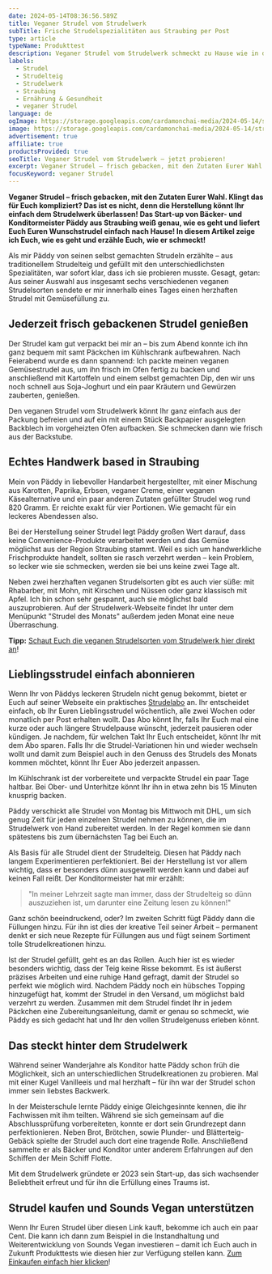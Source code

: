 ```yaml
---
date: 2024-05-14T08:36:56.589Z
title: Veganer Strudel vom Strudelwerk
subTitle: Frische Strudelspezialitäten aus Straubing per Post
type: article
typeName: Produkttest
description: Veganer Strudel vom Strudelwerk schmeckt zu Hause wie in der Backstube in Straubing! Erfahrt jetzt, wie das funktioniert und holt Euch die leckeren herzhaften und süßen Strudel!
labels:
  - Strudel
  - Strudelteig
  - Strudelwerk
  - Straubing
  - Ernährung & Gesundheit
  - veganer Strudel
language: de
ogImage: https://storage.googleapis.com/cardamonchai-media/2024-05-14/strudelwerk-soundsvegan-com-og-jpg-imagine-080808_93846e_1200_628/640.webp
image: https://storage.googleapis.com/cardamonchai-media/2024-05-14/strudelwerk-soundsvegan-com-34-jpg-imagine-f8f8f8_b5977a_1024_768/640.webp
advertisement: true
affiliate: true
productsProvided: true
seoTitle: Veganer Strudel vom Strudelwerk – jetzt probieren!
excerpt: Veganer Strudel – frisch gebacken, mit den Zutaten Eurer Wahl.  Ihr wundert Euch vielleicht, aber das ist längst nicht so kompliziert, wie es klingt! Dank Bäcker- und Konditormeister Päddy aus Straubing schmeckt das vielseitige Gebäck bei Euch zu Hause genau wie in der Backstube! Erfahrt jetzt alles über das vegane Start-up und testet die herzhaften und süßen Strudel!
focusKeyword: veganer Strudel
---
```


**Veganer Strudel – frisch gebacken, mit den Zutaten Eurer Wahl. Klingt das für Euch kompliziert? Das ist es nicht, denn die Herstellung könnt Ihr einfach dem Strudelwerk überlassen! Das Start-up von Bäcker- und Konditormeister Päddy aus Straubing weiß genau, wie es geht und liefert Euch Euren Wunschstrudel einfach nach Hause! In diesem Artikel zeige ich Euch, wie es geht und erzähle Euch, wie er schmeckt!**

Als mir Päddy von seinen selbst gemachten Strudeln erzählte – aus traditionellem Strudelteig und gefüllt mit den unterschiedlichsten Spezialitäten, war sofort klar, dass ich sie probieren musste. Gesagt, getan: Aus seiner Auswahl aus insgesamt sechs verschiedenen veganen Strudelsorten sendete er mir innerhalb eines Tages einen herzhaften Strudel mit Gemüsefüllung zu.

## Jederzeit frisch gebackenen Strudel genießen

Der Strudel kam gut verpackt bei mir an – bis zum Abend konnte ich ihn ganz bequem mit samt Päckchen im Kühlschrank aufbewahren. Nach Feierabend wurde es dann spannend: Ich packte meinen veganen Gemüsestrudel aus, um ihn frisch im Ofen fertig zu backen und anschließend mit Kartoffeln und einem selbst gemachten Dip, den wir uns noch schnell aus Soja-Joghurt und ein paar Kräutern und Gewürzen zauberten, genießen.

Den veganen Strudel vom Strudelwerk könnt Ihr ganz einfach aus der Packung befreien und auf ein mit einem Stück Backpapier ausgelegten Backblech im vorgeheizten Ofen aufbacken. Sie schmecken dann wie frisch aus der Backstube.

## Echtes Handwerk based in Straubing

Mein von Päddy in liebevoller Handarbeit hergestellter, mit einer Mischung aus Karotten, Paprika, Erbsen, veganer Creme, einer veganen Käsealternative und ein paar anderen Zutaten gefüllter Strudel wog rund 820 Gramm. Er reichte exakt für vier Portionen. Wie gemacht für ein leckeres Abendessen also.

Bei der Herstellung seiner Strudel legt Päddy großen Wert darauf, dass keine Convenience-Produkte verarbeitet werden und das Gemüse möglichst aus der Region Straubing stammt. Weil es sich um handwerkliche Frischprodukte handelt, sollten sie rasch verzehrt werden – kein Problem, so lecker wie sie schmecken, werden sie bei uns keine zwei Tage alt.

Neben zwei herzhaften veganen Strudelsorten gibt es auch vier süße: mit Rhabarber, mit Mohn, mit Kirschen und Nüssen oder ganz klassisch mit Apfel. Ich bin schon sehr gespannt, auch sie möglichst bald auszuprobieren. Auf der Strudelwerk-Webseite findet Ihr unter dem Menüpunkt "Strudel des Monats" außerdem jeden Monat eine neue Überraschung.

**Tipp:** [Schaut Euch die veganen Strudelsorten vom Strudelwerk hier direkt an](https://tidd.ly/44G7E8I)!

<Gallery name="veganer-strudel-strudelwerk-soundsvegan.com-1" />

## Lieblingsstrudel einfach abonnieren

Wenn Ihr von Päddys leckeren Strudeln nicht genug bekommt, bietet er Euch auf seiner Webseite ein praktisches [Strudelabo](https://tidd.ly/4dvQPRQ) an. Ihr entscheidet einfach, ob Ihr Euren Lieblingsstrudel wöchentlich, alle zwei Wochen oder monatlich per Post erhalten wollt. Das Abo könnt Ihr, falls Ihr Euch mal eine kurze oder auch längere Strudelpause wünscht, jederzeit pausieren oder kündigen. Je nachdem, für welchen Takt Ihr Euch entscheidet, könnt Ihr mit dem Abo sparen. Falls Ihr die Strudel-Variationen hin und wieder wechseln wollt und damit zum Beispiel auch in den Genuss des Strudels des Monats kommen möchtet, könnt Ihr Euer Abo jederzeit anpassen.

Im Kühlschrank ist der vorbereitete und verpackte Strudel ein paar Tage haltbar. Bei Ober- und Unterhitze könnt Ihr ihn in etwa zehn bis 15 Minuten knusprig backen.

Päddy verschickt alle Strudel von Montag bis Mittwoch mit DHL, um sich genug Zeit für jeden einzelnen Strudel nehmen zu können, die im Strudelwerk von Hand zubereitet werden. In der Regel kommen sie dann spätestens bis zum übernächsten Tag bei Euch an.

Als Basis für alle Strudel dient der Strudelteig. Diesen hat Päddy nach langem Experimentieren perfektioniert. Bei der Herstellung ist vor allem wichtig, dass er besonders dünn ausgewellt werden kann und dabei auf keinen Fall reißt. Der Konditormeister hat mir erzählt:

> "In meiner Lehrzeit sagte man immer, dass der Strudelteig so dünn auszuziehen ist, um darunter eine Zeitung lesen zu können!"

Ganz schön beeindruckend, oder? Im zweiten Schritt fügt Päddy dann die Füllungen hinzu. Für ihn ist dies der kreative Teil seiner Arbeit – permanent denkt er sich neue Rezepte für Füllungen aus und fügt seinem Sortiment tolle Strudelkreationen hinzu.

Ist der Strudel gefüllt, geht es an das Rollen. Auch hier ist es wieder besonders wichtig, dass der Teig keine Risse bekommt. Es ist äußerst präzises Arbeiten und eine ruhige Hand gefragt, damit der Strudel so perfekt wie möglich wird. Nachdem Päddy noch ein hübsches Topping hinzugefügt hat, kommt der Strudel in den Versand, um möglichst bald verzehrt zu werden. Zusammen mit dem Strudel findet Ihr in jedem Päckchen eine Zubereitungsanleitung, damit er genau so schmeckt, wie Päddy es sich gedacht hat und Ihr den vollen Strudelgenuss erleben könnt.

## Das steckt hinter dem Strudelwerk

Während seiner Wanderjahre als Konditor hatte Päddy schon früh die Möglichkeit, sich an unterschiedlichen Strudelkreationen zu probieren. Mal mit einer Kugel Vanilleeis und mal herzhaft – für ihn war der Strudel schon immer sein liebstes Backwerk.

In der Meisterschule lernte Päddy einige Gleichgesinnte kennen, die ihr Fachwissen mit ihm teilten. Während sie sich gemeinsam auf die Abschlussprüfung vorbereiteten, konnte er dort sein Grundrezept dann perfektionieren. Neben Brot, Brötchen, sowie Plunder- und Blätterteig-Gebäck spielte der Strudel auch dort eine tragende Rolle. Anschließend sammelte er als Bäcker und Konditor unter anderem Erfahrungen auf den Schiffen der Mein Schiff Flotte.

Mit dem Strudelwerk gründete er 2023 sein Start-up, das sich wachsender Beliebtheit erfreut und für ihn die Erfüllung eines Traums ist.

## Strudel kaufen und Sounds Vegan unterstützen

Wenn Ihr Euren Strudel über diesen Link kauft, bekomme ich auch ein paar Cent. Die kann ich dann zum Beispiel in die Instandhaltung und Weiterentwicklung von Sounds Vegan investieren – damit ich Euch auch in Zukunft Produkttests wie diesen hier zur Verfügung stellen kann. [Zum Einkaufen einfach hier klicken](https://tidd.ly/44G7E8I)!

<Gallery name="veganer-strudel-strudelwerk-soundsvegan.com-2" />
